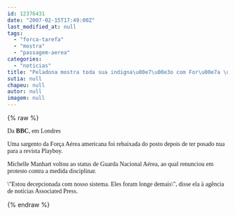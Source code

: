 ```yaml
---
id: 12376431
date: "2007-02-15T17:49:00Z"
last_modified_at: null
tags:
  - "forca-tarefa"
  - "mostra"
  - "passagem-aerea"
categories:
  - "noticias"
title: "Peladona mostra toda sua indigna\u00e7\u00e3o com For\u00e7a \u00c1erea"
sutia: null
chapeu: null
autor: null
imagem: null
---
```

{% raw %}
<p><P><FONT face=Verdana>Da<STRONG> BBC</STRONG>, em Londres </FONT></P></p>
<p><P><FONT face=Verdana>Uma sargento da Força Aérea americana foi rebaixada do posto depois de ter posado nua para a revista Playboy.</FONT></P></p>
<p><P><FONT face=Verdana>Michelle Manhart voltou ao status de Guarda Nacional Aérea, ao qual renunciou em protesto contra a medida disciplinar.</FONT></P></p>
<p><P><FONT face=Verdana>\"Estou decepcionada com nosso sistema. Eles foram longe demais\", disse ela à agência de notícias Associated Press.</FONT></P> </p>
{% endraw %}